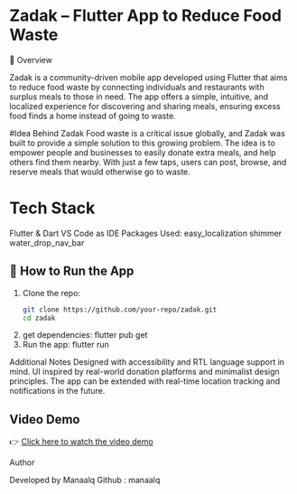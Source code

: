  # Zadak – Flutter App to Reduce Food Waste

📱 Overview

Zadak is a community-driven mobile app developed using Flutter that aims to reduce food waste by connecting individuals and restaurants with surplus meals to those in need. The app offers a simple, intuitive, and localized experience for discovering and sharing meals, ensuring excess food finds a home instead of going to waste.


#Idea Behind Zadak
Food waste is a critical issue globally, and Zadak was built to provide a simple solution to this growing problem. The idea is to empower people and businesses to easily donate extra meals, and help others find them nearby. With just a few taps, users can post, browse, and reserve meals that would otherwise go to waste.

# Tech Stack

Flutter & Dart
VS Code as IDE
Packages Used:
easy_localization
shimmer
water_drop_nav_bar

## 🚀 How to Run the App

1. Clone the repo:
   ```bash
   git clone https://github.com/your-repo/zadak.git
   cd zadak
2. get dependencies:
flutter pub get
3. Run the app:
flutter run

 
 Additional Notes
 Designed with accessibility and RTL language support in mind.
UI inspired by real-world donation platforms and minimalist design principles.
The app can be extended with real-time location tracking and notifications in the future.

##  Video Demo

👉 [Click here to watch the video demo](https://drive.google.com/file/d/1fnRFo2q8iupYr39bBAL2LNVkLcWVWbPm/view?usp=share_link)



 Author

Developed by Manaalq
Github : manaalq 






